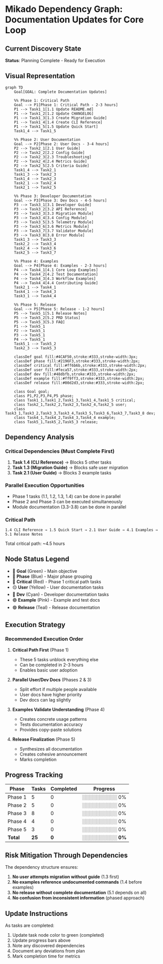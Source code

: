 # Mikado Dependency Graph: Documentation Updates for Core Loop

## Current Discovery State

**Status**: Planning Complete - Ready for Execution

## Visual Representation

```mermaid
graph TD
    Goal[GOAL: Complete Documentation Updates]
    
    %% Phase 1: Critical Path
    Goal --> P1[Phase 1: Critical Path - 2-3 hours]
    P1 --> Task1_1[1.1 Update README.md]
    P1 --> Task1_2[1.2 Update CHANGELOG]
    P1 --> Task1_3[1.3 Create Migration Guide]
    P1 --> Task1_4[1.4 Create CLI Reference]
    P1 --> Task1_5[1.5 Update Quick Start]
    Task1_4 --> Task1_5
    
    %% Phase 2: User Documentation
    Goal --> P2[Phase 2: User Docs - 3-4 hours]
    P2 --> Task2_1[2.1 User Guide]
    P2 --> Task2_2[2.2 Config Guide]
    P2 --> Task2_3[2.3 Troubleshooting]
    P2 --> Task2_4[2.4 Metrics Guide]
    P2 --> Task2_5[2.5 Criteria Guide]
    Task1_4 --> Task2_1
    Task1_3 --> Task2_3
    Task1_4 --> Task2_3
    Task2_1 --> Task2_4
    Task2_1 --> Task2_5
    
    %% Phase 3: Developer Documentation
    Goal --> P3[Phase 3: Dev Docs - 4-5 hours]
    P3 --> Task3_1[3.1 Developer Guide]
    P3 --> Task3_2[3.2 API Reference]
    P3 --> Task3_3[3.3 Migration Module]
    P3 --> Task3_4[3.4 Config Module]
    P3 --> Task3_5[3.5 Telemetry Module]
    P3 --> Task3_6[3.6 Metrics Module]
    P3 --> Task3_7[3.7 Validator Module]
    P3 --> Task3_8[3.8 Error Module]
    Task1_3 --> Task3_3
    Task2_2 --> Task3_4
    Task2_4 --> Task3_6
    Task2_5 --> Task3_7
    
    %% Phase 4: Examples
    Goal --> P4[Phase 4: Examples - 2-3 hours]
    P4 --> Task4_1[4.1 Core Loop Examples]
    P4 --> Task4_2[4.2 Test Documentation]
    P4 --> Task4_3[4.3 Workflow Examples]
    P4 --> Task4_4[4.4 Contributing Guide]
    Task2_1 --> Task4_1
    Task4_1 --> Task4_3
    Task3_1 --> Task4_4
    
    %% Phase 5: Release
    Goal --> P5[Phase 5: Release - 1-2 hours]
    P5 --> Task5_1[5.1 Release Notes]
    P5 --> Task5_2[5.2 PRD Status]
    P5 --> Task5_3[5.3 FAQ]
    P1 --> Task5_1
    P2 --> Task5_1
    P3 --> Task5_1
    P4 --> Task5_1
    Task5_1 --> Task5_2
    Task2_3 --> Task5_3
    
    classDef goal fill:#4CAF50,stroke:#333,stroke-width:3px;
    classDef phase fill:#2196F3,stroke:#333,stroke-width:2px;
    classDef critical fill:#ff6b6b,stroke:#333,stroke-width:2px;
    classDef user fill:#feca57,stroke:#333,stroke-width:2px;
    classDef dev fill:#48dbfb,stroke:#333,stroke-width:2px;
    classDef example fill:#ff9ff3,stroke:#333,stroke-width:2px;
    classDef release fill:#00d2d3,stroke:#333,stroke-width:2px;
    
    class Goal goal;
    class P1,P2,P3,P4,P5 phase;
    class Task1_1,Task1_2,Task1_3,Task1_4,Task1_5 critical;
    class Task2_1,Task2_2,Task2_3,Task2_4,Task2_5 user;
    class Task3_1,Task3_2,Task3_3,Task3_4,Task3_5,Task3_6,Task3_7,Task3_8 dev;
    class Task4_1,Task4_2,Task4_3,Task4_4 example;
    class Task5_1,Task5_2,Task5_3 release;
```

## Dependency Analysis

### Critical Dependencies (Must Complete First)
1. **Task 1.4 (CLI Reference)** → Blocks 5 other tasks
2. **Task 1.3 (Migration Guide)** → Blocks safe user migration
3. **Task 2.1 (User Guide)** → Blocks 3 example tasks

### Parallel Execution Opportunities
- Phase 1 tasks (1.1, 1.2, 1.3, 1.4) can be done in parallel
- Phase 2 and Phase 3 can be executed simultaneously
- Module documentation (3.3-3.8) can be done in parallel

### Critical Path
```
1.4 CLI Reference → 1.5 Quick Start → 2.1 User Guide → 4.1 Examples → 5.1 Release Notes
```
Total critical path: ~4.5 hours

## Node Status Legend

- 🎯 **Goal** (Green) - Main objective
- 📘 **Phase** (Blue) - Major phase grouping
- 🔴 **Critical** (Red) - Phase 1 critical path tasks
- 🟡 **User** (Yellow) - User documentation tasks
- 🔵 **Dev** (Cyan) - Developer documentation tasks
- 🟣 **Example** (Pink) - Example and test docs
- 🟢 **Release** (Teal) - Release documentation

## Execution Strategy

### Recommended Execution Order

1. **Critical Path First** (Phase 1)
   - These 5 tasks unblock everything else
   - Can be completed in 2-3 hours
   - Enables basic user adoption

2. **Parallel User/Dev Docs** (Phases 2 & 3)
   - Split effort if multiple people available
   - User docs have higher priority
   - Dev docs can lag slightly

3. **Examples Validate Understanding** (Phase 4)
   - Creates concrete usage patterns
   - Tests documentation accuracy
   - Provides copy-paste solutions

4. **Release Finalization** (Phase 5)
   - Synthesizes all documentation
   - Creates cohesive announcement
   - Marks completion

## Progress Tracking

| Phase | Tasks | Completed | Progress |
|-------|-------|-----------|----------|
| Phase 1 | 5 | 0 | ░░░░░░░░░░ 0% |
| Phase 2 | 5 | 0 | ░░░░░░░░░░ 0% |
| Phase 3 | 8 | 0 | ░░░░░░░░░░ 0% |
| Phase 4 | 4 | 0 | ░░░░░░░░░░ 0% |
| Phase 5 | 3 | 0 | ░░░░░░░░░░ 0% |
| **Total** | **25** | **0** | **░░░░░░░░░░ 0%** |

## Risk Mitigation Through Dependencies

The dependency structure ensures:
1. **No user attempts migration without guide** (1.3 first)
2. **No examples reference undocumented commands** (1.4 before examples)
3. **No release without complete documentation** (5.1 depends on all)
4. **No confusion from inconsistent information** (phased approach)

## Update Instructions

As tasks are completed:
1. Update task node color to green (completed)
2. Update progress bars above
3. Note any discovered dependencies
4. Document any deviations from plan
5. Mark completion time for metrics